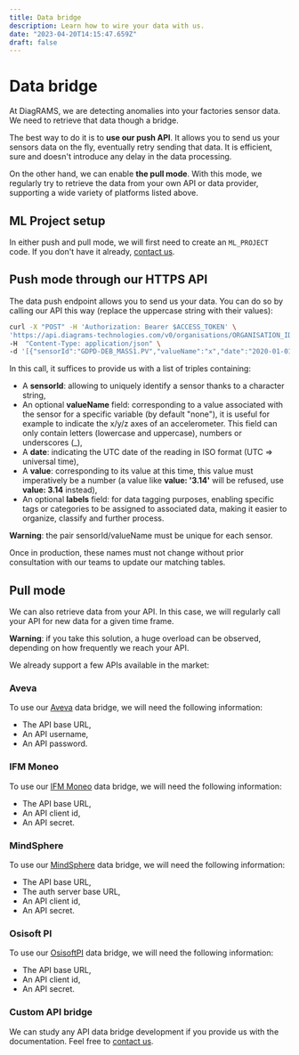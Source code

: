 ```yaml
---
title: Data bridge
description: Learn how to wire your data with us.
date: "2023-04-20T14:15:47.659Z"
draft: false
---
```


# Data bridge

At DiagRAMS, we are detecting anomalies into your factories sensor data. We need to retrieve that data though a bridge.

The best way to do it is to **use our push API**. It allows you to send us your sensors data on the fly, eventually retry sending that data. It is efficient, sure and doesn't introduce any delay in the data processing.

On the other hand, we can enable **the pull mode**. With this mode, we regularly try to retrieve the data from your own API or data provider, supporting a wide variety of platforms listed above.

## ML Project setup

In either push and pull mode, we will first need to create an `ML_PROJECT` code. If you don't have it already, [contact us](mailto:support@diagrams-technologies.com?subject=Ml%20project%20code%20request).

## Push mode through our HTTPS API

The data push endpoint allows you to send us your data. You can do so by calling our API this way (replace the uppercase string with their values):

```sh
curl -X "POST" -H 'Authorization: Bearer $ACCESS_TOKEN' \
'https://api.diagrams-technologies.com/v0/organisations/ORGANISATION_ID/data/ML_PROJECT' \
-H  "Content-Type: application/json" \
-d '[{"sensorId":"GDPD-DEB_MASS1.PV","valueName":"x","date":"2020-01-01T08:03:51.000Z","value":19.9,"precision":100}]'
```

In this call, it suffices to provide us with a list of triples containing:

- A **sensorId**: allowing to uniquely identify a sensor thanks to a character string,
- An optional **valueName** field: corresponding to a value associated with the sensor for a specific variable (by default &quot;none&quot;), it is useful for example to indicate the x/y/z axes of an accelerometer. This field can only contain letters (lowercase and uppercase), numbers or underscores (\_),
- A **date**: indicating the UTC date of the reading in ISO format (UTC => universal time),
- A **value**: corresponding to its value at this time, this value must imperatively be a number (a value like **value: '3.14'** will be refused, use **value: 3.14** instead),
- An optional **labels** field: for data tagging purposes, enabling specific tags or categories to be assigned to associated data, making it easier to organize, classify and further process.

**Warning**: the pair sensorId/valueName must be unique for each sensor.

Once in production, these names must not change without prior consultation with our teams to update our matching tables.

## Pull mode

We can also retrieve data from your API. In this case, we will regularly call your API for new data for a given time frame.

**Warning**: if you take this solution, a huge overload can be observed, depending on how frequently we reach your API.

We already support a few APIs available in the market:

### Aveva

To use our [Aveva](https://docs.aveva.com/) data bridge, we will need the following information:

- The API base URL,
- An API username,
- An API password.

### IFM Moneo

To use our [IFM Moneo](https://www.ifm.com/gb/en) data bridge, we will need the following information:

- The API base URL,
- An API client id,
- An API secret.

### MindSphere

To use our [MindSphere](https://documentation.mindsphere.io/MindSphere/index.html) data bridge, we will need the following information:

- The API base URL,
- The auth server base URL,
- An API client id,
- An API secret.

### Osisoft PI

To use our [OsisoftPI](https://www.aveva.com/en/products/aveva-pi-system/) data bridge, we will need the following information:

- The API base URL,
- An API client id,
- An API secret.

### Custom API bridge

We can study any API data bridge development if you provide us with the documentation. Feel free to [contact us](mailto:support@diagrams-technologies.com?subject=custom+data+bridge+request).
